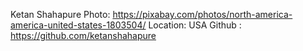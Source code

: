 Ketan Shahapure
Photo: https://pixabay.com/photos/north-america-america-united-states-1803504/
Location: USA
Github : https://github.com/ketanshahapure
